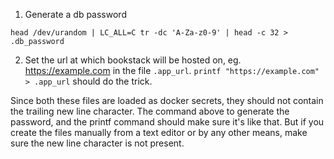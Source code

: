 1. Generate a db password
```
head /dev/urandom | LC_ALL=C tr -dc 'A-Za-z0-9' | head -c 32 > .db_password
```
2. Set the url at which bookstack will be hosted on, eg. https://example.com in the file `.app_url`.
`printf "https://example.com" > .app_url` should do the trick.

Since both these files are loaded as docker secrets, they should not contain the trailing new line character. The command above to generate the password, and the printf command should make sure it's like that. But if you create the files manually from a text editor or by any other means, make sure the new line character is not present.
